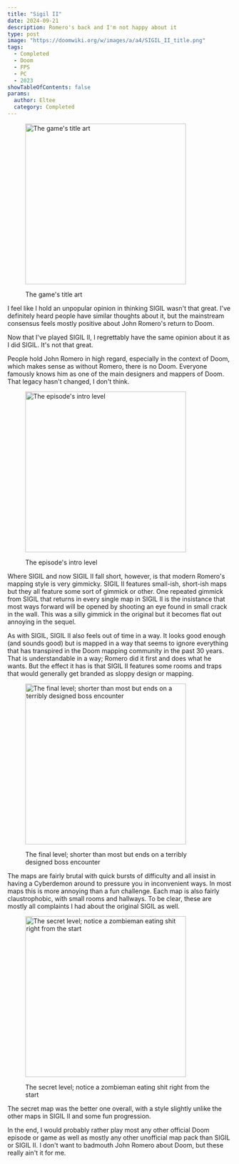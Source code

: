 ```yaml
---
title: "Sigil II"
date: 2024-09-21
description: Romero's back and I'm not happy about it
type: post
image: "https://doomwiki.org/w/images/a/a4/SIGIL_II_title.png"
tags:
  - Completed
  - Doom
  - FPS
  - PC
  - 2023
showTableOfContents: false
params:
  author: Eltee
  category: Completed
---
```


<figure><img src="https://doomwiki.org/w/images/a/a4/SIGIL_II_title.png" alt="The game's title art" width=360px><figcaption><p>The game's title art</p></figcaption></figure>

I feel like I hold an unpopular opinion in thinking SIGIL wasn't that great. I've definitely heard people have similar thoughts about it, but the mainstream consensus feels mostly positive about John Romero's return to Doom.

Now that I've played SIGIL II, I regrettably have the same opinion about it as I did SIGIL. It's not that great.

People hold John Romero in high regard, especially in the context of Doom, which makes sense as without Romero, there is no Doom. Everyone famously knows him as one of the main designers and mappers of Doom. That legacy hasn't changed, I don't think.

<figure><img src="https://doomwiki.org/w/images/6/6d/SIGIL_II_E6M1_Start_screen.png" alt="The episode's intro level" width=360px><figcaption><p>The episode's intro level</p></figcaption></figure>

Where SIGIL and now SIGIL II fall short, however, is that modern Romero's mapping style is very gimmicky. SIGIL II features small-ish, short-ish maps but they all feature some sort of gimmick or other. One repeated gimmick from SIGIL that returns in every single map in SIGIL II is the insistance that most ways forward will be opened by shooting an eye found in small crack in the wall. This was a silly gimmick in the original but it becomes flat out annoying in the sequel.

As with SIGIL, SIGIL II also feels out of time in a way. It looks good enough (and sounds good) but is mapped in a way that seems to ignore everything that has transpired in the Doom mapping community in the past 30 years. That is understandable in a way; Romero did it first and does what he wants. But the effect it has is that SIGIL II features some rooms and traps that would generally get branded as sloppy design or mapping.

<figure><img src="https://doomwiki.org/w/images/a/a7/SIGIL_II_E6M8_Start_screen.png" alt="The final level; shorter than most but ends on a terribly designed boss encounter" width=360px><figcaption><p>The final level; shorter than most but ends on a terribly designed boss encounter</p></figcaption></figure>

The maps are fairly brutal with quick bursts of difficulty and all insist in having a Cyberdemon around to pressure you in inconvenient ways. In most maps this is more annoying than a fun challenge. Each map is also fairly claustrophobic, with small rooms and hallways. To be clear, these are mostly all complaints I had about the original SIGIL as well.

<figure><img src="https://doomwiki.org/w/images/c/cc/SIGIL_II_E6M9_Start_screen.png" alt="The secret level; notice a zombieman eating shit right from the start" width=360px><figcaption><p>The secret level; notice a zombieman eating shit right from the start</p></figcaption></figure>

The secret map was the better one overall, with a style slightly unlike the other maps in SIGIL II and some fun progression.

In the end, I would probably rather play most any other official Doom episode or game as well as mostly any other unofficial map pack than SIGIL or SIGIL II. I don't want to badmouth John Romero about Doom, but these really ain't it for me.